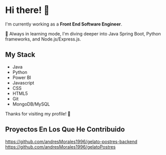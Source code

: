 # Hi there! 👋

I'm currently working as a **Front End Software Engineer**.

🔭 Always in learning mode, I'm diving deeper into Java Spring Boot, Python frameworks, and Node.js/Express.js.

## My Stack

- Java
- Python
- Power BI
- Javascript
- CSS
- HTML5
- Git
- MongoDB/MySQL

Thanks for visiting my profile! 🚀

## Proyectos En Los Que He Contribuido
https://github.com/andresMorales1996/gelato-postres-backend
https://github.com/andresMorales1996/gelatoPostres
